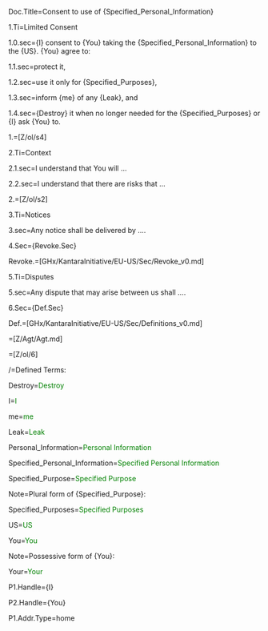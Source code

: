 Doc.Title=Consent to use of {Specified_Personal_Information}

1.Ti=Limited Consent

1.0.sec={I} consent to {You} taking the {Specified_Personal_Information} to the {US}.  {You} agree to:

1.1.sec=protect it,

1.2.sec=use it only for {Specified_Purposes},

1.3.sec=inform {me} of any {Leak}, and 

1.4.sec={Destroy} it when no longer needed for the {Specified_Purposes} or {I} ask {You} to.

1.=[Z/ol/s4]

2.Ti=Context

2.1.sec=I understand that You will ...

2.2.sec=I understand that there are risks that ...

2.=[Z/ol/s2]

3.Ti=Notices

3.sec=Any notice shall be delivered by ....

4.Sec={Revoke.Sec}

Revoke.=[GHx/KantaraInitiative/EU-US/Sec/Revoke_v0.md]

5.Ti=Disputes

5.sec=Any dispute that may arise between us shall ....

6.Sec={Def.Sec}

Def.=[GHx/KantaraInitiative/EU-US/Sec/Definitions_v0.md]

=[Z/Agt/Agt.md]

=[Z/ol/6]
  

/=Defined Terms:

Destroy=<font color="green">Destroy</font>

I=<font color="green">I</font>

me=<font color="green">me</font>

Leak=<font color="green">Leak</font>

Personal_Information=<font color="green">Personal Information</font>

Specified_Personal_Information=<font color="green">Specified Personal Information</font>

Specified_Purpose=<font color="green">Specified Purpose</font>

Note=Plural form of {Specified_Purpose}:

Specified_Purposes=<font color="green">Specified Purposes</font>

US=<font color="green">US</font>

You=<font color="green">You</font>

Note=Possessive form of {You}:

Your=<font color="green">Your</font>

P1.Handle={I}

P2.Handle={You}

P1.Addr.Type=home